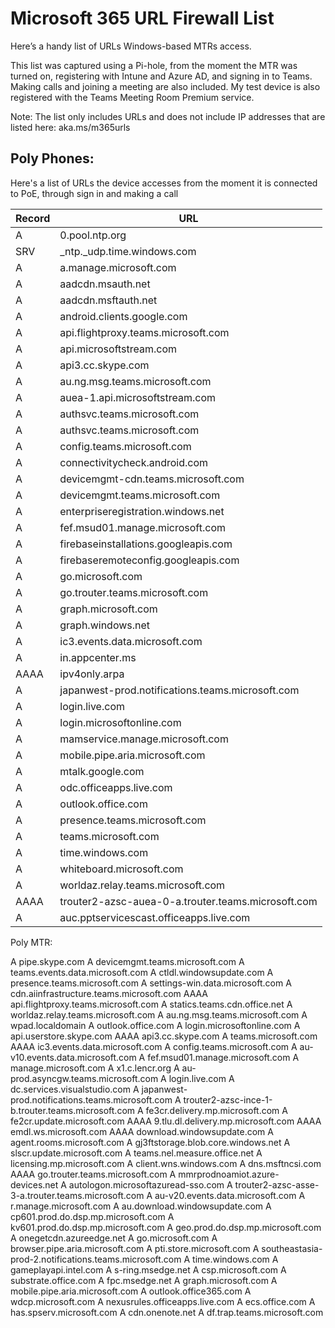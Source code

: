 # Microsoft 365 URL Firewall List

Here’s a handy list of URLs Windows-based MTRs access.

This list was captured using a Pi-hole, from the moment the MTR was turned on, registering with Intune and Azure AD, and signing in to Teams. Making calls and joining a meeting are also included. My test device is also registered with the Teams Meeting Room Premium service.

Note: The list only includes URLs and does not include IP addresses that are listed here: aka.ms/m365urls

## Poly Phones:

Here's a list of URLs the device accesses from the moment it is connected to PoE, through sign in and making a call


| Record    | URL         |
|:------|-------------|
|     A |	0.pool.ntp.org |
|     SRV |	_ntp._udp.time.windows.com |
|     A |	a.manage.microsoft.com |
|     A |	aadcdn.msauth.net |
|     A |	aadcdn.msftauth.net |
|     A |	android.clients.google.com |
|     A |	api.flightproxy.teams.microsoft.com |
|     A |	api.microsoftstream.com |
|     A |	api3.cc.skype.com |
|     A |	au.ng.msg.teams.microsoft.com |
|     A |	auea-1.api.microsoftstream.com |
|     A |	authsvc.teams.microsoft.com |
|     A |	authsvc.teams.microsoft.com |
|     A |	config.teams.microsoft.com |
|     A |	connectivitycheck.android.com |
|     A |	devicemgmt-cdn.teams.microsoft.com |
|     A |	devicemgmt.teams.microsoft.com |
|     A |	enterpriseregistration.windows.net |
|     A |	fef.msud01.manage.microsoft.com |
|     A |	firebaseinstallations.googleapis.com |
|     A |	firebaseremoteconfig.googleapis.com |
|     A |	go.microsoft.com | 
|     A |	go.trouter.teams.microsoft.com |
|     A |	graph.microsoft.com |
|     A |	graph.windows.net |
|     A |	ic3.events.data.microsoft.com |
|     A |	in.appcenter.ms |
|     AAAA |	ipv4only.arpa |
|     A |	japanwest-prod.notifications.teams.microsoft.com |
|     A |	login.live.com |
|     A |	login.microsoftonline.com |
|     A |	mamservice.manage.microsoft.com |
|     A |	mobile.pipe.aria.microsoft.com |
|     A |	mtalk.google.com |
|     A |	odc.officeapps.live.com |
|     A |	outlook.office.com |
|     A |	presence.teams.microsoft.com |
|     A |	teams.microsoft.com |
|     A |	time.windows.com |
|     A |	whiteboard.microsoft.com |
|     A |	worldaz.relay.teams.microsoft.com |
|     AAAA |	trouter2-azsc-auea-0-a.trouter.teams.microsoft.com |
|     A |	auc.pptservicescast.officeapps.live.com |


Poly MTR:

A	pipe.skype.com
A	devicemgmt.teams.microsoft.com
A	teams.events.data.microsoft.com
A	ctldl.windowsupdate.com
A	presence.teams.microsoft.com
A	settings-win.data.microsoft.com
A	cdn.aiinfrastructure.teams.microsoft.com
AAAA	api.flightproxy.teams.microsoft.com
A	statics.teams.cdn.office.net
A	worldaz.relay.teams.microsoft.com
A	au.ng.msg.teams.microsoft.com
A	wpad.localdomain
A	outlook.office.com
A	login.microsoftonline.com
A	api.userstore.skype.com
AAAA	api3.cc.skype.com
A	teams.microsoft.com
AAAA	ic3.events.data.microsoft.com
A	config.teams.microsoft.com
A	au-v10.events.data.microsoft.com
A	fef.msud01.manage.microsoft.com
A	manage.microsoft.com
A	x1.c.lencr.org
A	au-prod.asyncgw.teams.microsoft.com
A	login.live.com
A	dc.services.visualstudio.com
A	japanwest-prod.notifications.teams.microsoft.com
A	trouter2-azsc-ince-1-b.trouter.teams.microsoft.com
A	fe3cr.delivery.mp.microsoft.com
A	fe2cr.update.microsoft.com
AAAA	9.tlu.dl.delivery.mp.microsoft.com
AAAA	emdl.ws.microsoft.com
AAAA	download.windowsupdate.com
A	agent.rooms.microsoft.com
A	gj3ftstorage.blob.core.windows.net
A	slscr.update.microsoft.com
A	teams.nel.measure.office.net
A	licensing.mp.microsoft.com
A	client.wns.windows.com
A	dns.msftncsi.com
AAAA	go.trouter.teams.microsoft.com
A	mmrprodnoamiot.azure-devices.net
A	autologon.microsoftazuread-sso.com
A	trouter2-azsc-asse-3-a.trouter.teams.microsoft.com
A	au-v20.events.data.microsoft.com
A	r.manage.microsoft.com
A	au.download.windowsupdate.com
A	cp601.prod.do.dsp.mp.microsoft.com
A	kv601.prod.do.dsp.mp.microsoft.com
A	geo.prod.do.dsp.mp.microsoft.com
A	onegetcdn.azureedge.net
A	go.microsoft.com
A	browser.pipe.aria.microsoft.com
A	pti.store.microsoft.com
A	southeastasia-prod-2.notifications.teams.microsoft.com
A	time.windows.com
A	gameplayapi.intel.com
A	s-ring.msedge.net
A	csp.microsoft.com
A	substrate.office.com
A	fpc.msedge.net
A	graph.microsoft.com
A	mobile.pipe.aria.microsoft.com
A	outlook.office365.com
A	wdcp.microsoft.com
A	nexusrules.officeapps.live.com
A	ecs.office.com
A	has.spserv.microsoft.com
A	cdn.onenote.net
A	df.trap.teams.microsoft.com
